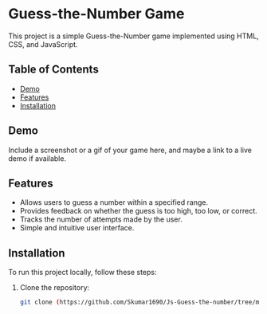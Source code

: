 # Guess-the-Number Game

This project is a simple Guess-the-Number game implemented using HTML, CSS, and JavaScript.

## Table of Contents

- [Demo](#demo)
- [Features](#features)
- [Installation](#installation)

## Demo

Include a screenshot or a gif of your game here, and maybe a link to a live demo if available.

## Features

- Allows users to guess a number within a specified range.
- Provides feedback on whether the guess is too high, too low, or correct.
- Tracks the number of attempts made by the user.
- Simple and intuitive user interface.

## Installation

To run this project locally, follow these steps:

1. Clone the repository:
   ```bash
   git clone (https://github.com/Skumar1690/Js-Guess-the-number/tree/main/Guessnumber)
